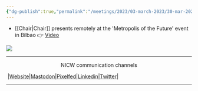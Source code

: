 ```yaml
---
{"dg-publish":true,"permalink":"/meetings/2023/03-march-2023/30-mar-2023/"}
---
```



- [[Chair\|Chair]] presents remotely at the 'Metropolis of the Future' event in Bilbao  👉 [Video](https://nationalinfrastructurecommission.wales/wp-content/uploads/2023/03/DavidClubbBilbao.webm)

<img src="https://www.bm30.eus/wp-content/uploads/2023/02/Metropolis-of-the-Future-1200.jpg">


***

<p style="text-align: center;">NICW communication channels</p>

<p>󠁧 |<a href="[https://nationalinfrastructurecommission.wales](https://nationalinfrastructurecommission.wales/)" target="_blank" class="external-link">Website</a>|<a href="[https://toot.wales/@NICW](https://toot.wales/@NICW)" target="_blank" class="external-link">Mastodon</a>|<a href="[https://pix.toot.wales/NICW](https://pix.toot.wales/NICW)" target="_blank" class="external-link">Pixelfed</a>|<a href="[https://www.linkedin.com/company/26268509/](https://www.linkedin.com/company/26268509/)" target="_blank" class="external-link">Linkedin</a>|<a href="[https://twitter.com/InfraCommCymru](https://twitter.com/InfraCommCymru)" target="_blank" class="external-link">Twitter</a>|</p>

<hr>